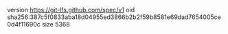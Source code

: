 version https://git-lfs.github.com/spec/v1
oid sha256:387c5f0833aba18d04955ed3866b2b2f59b8581e69dad7654005ce0d4f11690c
size 5368
